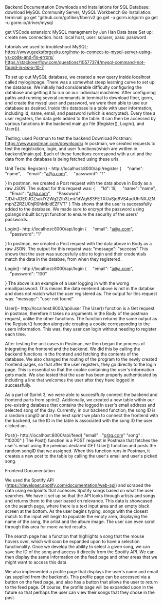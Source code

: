 Backend Documentation 
Downloads and Installations for SQL Database: 
download MySQL Community Server, MySQL Workbench
Go Installation: 
terminal: 
go get "github.com/gofiber/fiber/v2
go get -u gorm.io/gorm
go get -u gorm.io/driver/mysql 

get VSCode extension: MySQL managment by Jun Han
Data base Set up: 
create new connection. host: local host, user: sqluser, pass: password 


tutorials we used to troubleshoot MySQL: 
https://www.geeksforgeeks.org/how-to-connect-to-mysql-server-using-vs-code-and-fix-errors/
https://stackoverflow.com/questions/10577374/mysql-command-not-found-in-os-x-10-7


To set up out MySQL database, we created a new query inside localhost called myloginpage. There was a somewhat steep learning curve to set up the database. We initially had considerable difficulty configuring the database and getting it to run on our individual machines. After configuring paths and running several commands in terminal to download fiber, gorm, and create the mysql user and password, we were then able to use our database as desired. Inside this database is a table with user information, including id, name, email, and password (which is encrypted). Every time a user registers, the data gets added to the table. It can then be accessed by various functions in the backend main.go file (Register(), Login(), and User()). 

Testing: used Postman to test the backend
Download Postman: https://www.postman.com/downloads/
In postman, we created requests to test the registration, login, and user functions(which are written in backend/main.go). Each of these functions correspond with a url and the data from the database is being fetched using these urls. 

Unit Tests: 
Register() - http://localhost:8000/api/register
{
    "name": "name",
    "email": "a@a.com",
    "password": "1"

}
In postman, we created a Post request with the data above in Body as a raw JSON. 
The output for this request was: 
{
    "Id": 19,
    "name": "name",
    "Email": "a@a.com",
    "Password": "JDJhJDE0JGZsaklYZWg2Zlh3Lmk1dWg5S3FETXUuSjd6VS4udUhiNXJZNmphZ2RZU0hjR0hMbldEZFVT"
}
This shows that the user is successfully added to the database. We made sure to encrypt the password using golangs inbuilt bcrypt function to ensure the security of the users' passwords. 

Login()-  http://localhost:8000/api/login
{
    "email": "a@a.com",
    "password": "1"

}
In postman, we created a Post request with the data above in Body as a raw JSON. 
The output for this request was: "message":  "success" 
This shows that the user was succesfully able to login and their credentials match the data in the databse, from when they registered. 

Login()-  http://localhost:8000/api/login
{
    "email": "a@a.com",
    "password": "100"

}
The above is an example of a user logging in with the worng email/password. This means the data enetered above is not in the databse and does not match what the user registered as. The output for this request was: "message": "user not found" 

User()- http://localhost:8000/api/user
The User() function is a Get request in postman, therefore it takes no arguments in the Body of the postman request, unlike the other functions. The function returns the same output as the Register() function alongside creating a cookie corresponding to the users information. This was, they user can login without needing to register each time. 

After testing the unit cases in Postman, we then began the process of integrating the frontend and the backend. We did this by calling the backend functions in the frontend and fetching the contents of the database. We also changed the routing of the program to the newly created frontend pages, so that after the user registers, they go directly to the login page. This is essential so that the cookie containing the user's information gets made. We also tested that the user has been properly authenticated by including a line that welcomes the user after they have logged in successfully. 

As a part of Sprint 3, we were able to succesffully connect the backend and frontend parts from sprint2. Addiionally, we created a new table within our pre-existing database that contains the logged in user's email address and selected song of the day. Currently, in our backend function, the song ID is a random songID and in the next sprint we plan to connect the frontend with the backend, so the ID in the table is associated with the song ID the user clicked on. 

Post()- http://localhost:8000/api/feed{
   "email" : "q@q.com"
   "song" : "10000"
}
The Post() function is a POST request in Postman that fetches the user's email using the previous declared GET User() function and posts the random songID that we assigned. When this function runs in Postman, it creates a new post to the table by calling the user's email and user's picked song. 



Frontend Documentation

We used the Spotify API (https://developer.spotify.com/documentation/web-api) and scraped the data using endpoints that accesses Spotify songs based on what the user searches. We have it set up so that the API looks through artists and songs and returns them to the user based on relevance. This data is showcased on the search page, where there is a text input area and an empty black screen at the bottom. As the user begins typing, songs with the closest match to the input will begin to populate the empty area, displaying the name of the song, the artist and the album image. The user can even scroll through this area for more varied results. 

The search page has a function that highlights a song that the mouse hovers over, which will soon be expanded upon to have a selection functionality. Once we develop the ability to select a given song, we can save the ID of the song and access it directly from the Spotify API. We can then display the same information on the feed page and other areas that we might want to access this data.

We also implemented a profile page that displays the user's name and email (as supplied from the backend). This profile page can be accessed via a button on the feed page, and also has a button that allows the user to return to the feed page. Of course, the profile page will be expanded upon in the future so that perhaps the user can view their songs that they chose in the past.